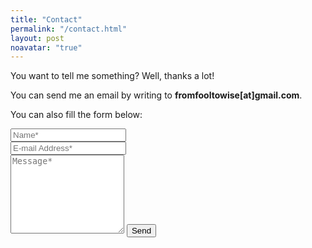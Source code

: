 ```yaml
---
title: "Contact"
permalink: "/contact.html"
layout: post
noavatar: "true"
---
```


<div class="mt-4"></div>
<form action="https://formspree.io/{{site.email}}" method="POST">    
<p >You want to tell me something? Well, thanks a lot!</p>
<p> You can send me an email by writing to <b>fromfooltowise[at]gmail.com</b>.</p>
<p class="mb-4">You can also fill the form below:</p>

<div class="form-group row">
<div class="col-md-6">
<input class="form-control" type="text" name="name" placeholder="Name*" required>
</div>
<div class="col-md-6">
<input class="form-control" type="email" name="_replyto" placeholder="E-mail Address*" required>
</div>
</div>
<textarea rows="8" class="form-control mb-3" name="message" placeholder="Message*" required></textarea>    
<input class="btn btn-success" type="submit" value="Send">
</form>